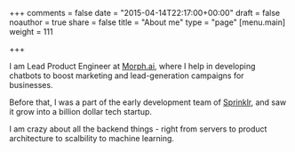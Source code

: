 +++
comments = false
date = "2015-04-14T22:17:00+00:00"
draft = false
noauthor = true
share = false
title = "About me"
type = "page"
[menu.main]
weight = 111

+++

I am Lead Product Engineer at [Morph.ai](https://morph.ai/), where I help in developing chatbots to boost marketing and lead-generation campaigns for businesses.

Before that, I was a part of the early development team of [Sprinklr](https://www.sprinklr.com/), and saw it grow into a billion dollar tech startup. 

I am crazy about all the backend things - right from servers to product architecture to scalbility to machine learning.